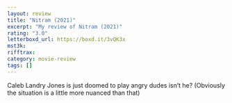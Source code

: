 ```yaml
---
layout: review
title: "Nitram (2021)"
excerpt: "My review of Nitram (2021)"
rating: "3.0"
letterboxd_url: https://boxd.it/3vQK3x
mst3k:
rifftrax:
category: movie-review
tags: []
---
```


Caleb Landry Jones is just doomed to play angry dudes isn’t he? (Obviously the situation is a little more nuanced than that)
